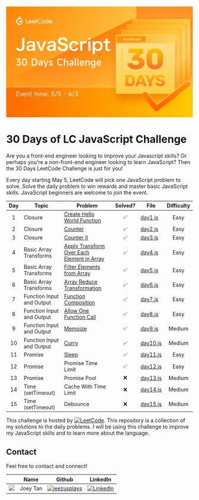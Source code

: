 [![LeetCode Challenge]](https://leetcode.com/discuss/study-guide/3458761/day-1-30-days-of-lc-javascript-challenge)

# 30 Days of LC JavaScript Challenge
Are you a front-end engineer looking to improve your Javascript skills? Or perhaps you're a non-front-end engineer looking to learn JavaScript? Then the 30 Days LeetCode Challenge is just for you!

Every day starting May 5, LeetCode will pick one JavaScript problem to solve. Solve the daily problem to win rewards and master basic JavaScript skills. JavaScript beginners are welcome to join the event.

<!-- Not Solved emoji `:x:`
Solved emoji `:white_check_mark:` -->
| Day | Topic | Problem | Solved? | File | Difficulty |
| :---: | ----- | ------- | :-------: | ------- | :--------: |
| 1 | Closure | [Create Hello World Function] | :white_check_mark: | [day1.js] | Easy |
| 2 | Closure | [Counter] | :white_check_mark: | [day2.js] | Easy |
| 3 | Closure | [Counter II] | :white_check_mark: | [day3.js] | Easy |
| 4 | Basic Array Transforms | [Apply Transform Over Each Element in Array] | :white_check_mark: | [day4.js] | Easy |
| 5 | Basic Array Transforms | [Filter Elements from Array] | :white_check_mark: | [day5.js] | Easy |
| 6 | Basic Array Transforms | [Array Reduce Transformation] | :white_check_mark: | [day6.js] | Easy |
| 7 | Function Input and Output | [Function Composition] | :white_check_mark: | [day7.js] | Easy |
| 8 | Function Input and Output | [Allow One Function Call] | :white_check_mark: | [day8.js] | Easy |
| 9 | Function Input and Output | [Memoize] | :white_check_mark: | [day9.js] | Medium |
| 10 | Function Input and Output | [Curry] | :white_check_mark: | [day10.js] | Medium |
| 11 | Promise | [Sleep] | :white_check_mark: | [day11.js] | Easy |
| 12 | Promise | Promise Time Limit | :white_check_mark: | [day12.js] | Easy |
| 13 | Promise | Promise Pool | :x: | [day13.js] | Medium |
| 14 | Time (setTimeout) | Cache With Time Limit | :x: | [day14.js] | Medium |
| 15 | Time (setTimeout) | Debounce | :x: | [day15.js] | Medium |

This challenge is hosted by [![LeetCode]](https://leetcode.com/). This repository is a collection of my solutions to the daily problems. I will be using this challenge to improve my JavaScript skills and to learn more about the language.

## Contact
Feel free to contact and connect!

|| Name | Github | LinkedIn |
|-----------| ----------- | ----------- | ----------- |
|<img src="https://avatars.githubusercontent.com/u/68149788?v=4" width="100"></img>|Joey Tan|[![jeezusplays](https://img.shields.io/badge/GitHub-181717.svg?style=for-the-badge&logo=GitHub&logoColor=white)](https://github.com/jeezusplays)|[![LinkedIn](https://img.shields.io/badge/LinkedIn-0A66C2.svg?style=for-the-badge&logo=LinkedIn&logoColor=white)](https://linkedin.com/in/joey-tan-zuyi)|

[LeetCode Challenge]: assets/lc-challenge.png
[LeetCode]: https://img.shields.io/badge/LeetCode-FFA116.svg?style=for-the-badge&logo=LeetCode&logoColor=white

[Create Hello World Function]: https://leetcode.com/problems/create-hello-world-function/
[Counter]: https://leetcode.com/problems/counter/
[Counter II]: https://leetcode.com/problems/counter-ii/
[Apply Transform Over Each Element in Array]: https://leetcode.com/problems/apply-transform-over-each-element-in-array/
[Filter Elements from Array]: https://leetcode.com/problems/filter-elements-from-array/
[Array Reduce Transformation]: https://leetcode.com/problems/array-reduce-transformation/
[Function Composition]: https://leetcode.com/problems/function-composition/
[Allow One Function Call]: https://leetcode.com/problems/allow-one-function-call/
[Memoize]: https://leetcode.com/problems/memoize/
[Curry]: https://leetcode.com/problems/curry/
[Sleep]: https://leetcode.com/problems/sleep/
[Promise Time Limit]: https://leetcode.com/problems/promise-time-limit/
[Promise Pool]: https://leetcode.com/problems/promise-pool/
[Cache With Time Limit]: https://leetcode.com/problems/cache-with-time-limit/
[Debounce]: https://leetcode.com/problems/debounce/

[day1.js]: challenges/day1.js
[day2.js]: challenges/day2.js
[day3.js]: challenges/day3.js
[day4.js]: challenges/day4.js
[day5.js]: challenges/day5.js
[day6.js]: challenges/day6.js
[day7.js]: challenges/day7.js
[day8.js]: challenges/day8.js
[day9.js]: challenges/day9.js
[day10.js]: challenges/day10.js
[day11.js]: challenges/day11.js
[day12.js]: challenges/day12.js
[day13.js]: challenges/day13.js
[day14.js]: challenges/day14.js
[day15.js]: challenges/day15.js
[day16.js]: challenges/day16.js
[day17.js]: challenges/day17.js
[day18.js]: challenges/day18.js
[day19.js]: challenges/day19.js
[day20.js]: challenges/day20.js
[day21.js]: challenges/day21.js
[day22.js]: challenges/day22.js
[day23.js]: challenges/day23.js
[day24.js]: challenges/day24.js
[day25.js]: challenges/day25.js
[day26.js]: challenges/day26.js
[day27.js]: challenges/day27.js
[day28.js]: challenges/day28.js
[day29.js]: challenges/day29.js
[day30.js]: challenges/day30.js


